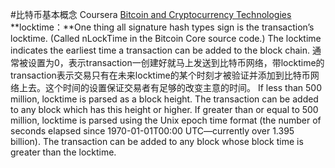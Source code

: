 #比特币基本概念
Coursera [Bitcoin and Cryptocurrency Technologies](https://www.coursera.org/learn/cryptocurrency/lecture/neykl/bitcoin-transactions)
**locktime：**One thing all signature hash types sign is the transaction’s locktime. (Called nLockTime in the Bitcoin Core source code.) The locktime indicates the earliest time a transaction can be added to the block chain.
通常被设置为0，表示transaction一创建好就马上发送到比特币网络，带locktime的transaction表示交易只有在未来locktime的某个时刻才被验证并添加到比特币网络上去。这个时间的设置保证交易者有足够的改变主意的时间。
If less than 500 million, locktime is parsed as a block height. The transaction can be added to any block which has this height or higher.
If greater than or equal to 500 million, locktime is parsed using the Unix epoch time format (the number of seconds elapsed since 1970-01-01T00:00 UTC—currently over 1.395 billion). The transaction can be added to any block whose block time is greater than the locktime.


